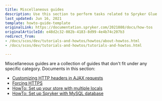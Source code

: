 ```yaml
---
title: Miscellaneous guides
description: Use this section to perform tasks related to Spryker Glue Rest API and Spryker features
last_updated: Jun 16, 2021
template: howto-guide-template
originalLink: https://documentation.spryker.com/2021080/docs/how-tos
originalArticleId: e48d2c32-082b-4183-8d99-4e4b74c207b3
redirect_from:
- /docs/scos/dev/tutorials-and-howtos/howtos/about-howtos.html
- /docs/scos/dev/tutorials-and-howtos/tutorials-and-howtos.html

---
```


Miscellaneous guides are a collection of guides that don't fit under any specific category. Documents in this section:


* [Customizing HTTP headers in AJAX requests](/docs/dg/dev/miscellaneous-guides/customizing-http-headers-in-ajax-requests.html)
* [Forcing HTTPS](/docs/dg/dev/miscellaneous-guides/forcing-https.html)
* [HowTo: Set up your store with multiple locals](/docs/dg/dev/miscellaneous-guides/customizing-http-headers-in-ajax-requests.html)
* [HowTo: Set up Spryker with MySQL database](/docs/dg/dev/miscellaneous-guides/customizing-http-headers-in-ajax-requests.html)
